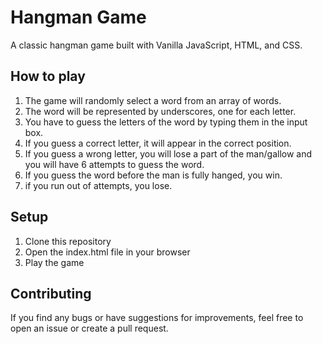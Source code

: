# Hangman Game
A classic hangman game built with Vanilla JavaScript, HTML, and CSS.

## How to play
1. The game will randomly select a word from an array of words.
2. The word will be represented by underscores, one for each letter.
3. You have to guess the letters of the word by typing them in the input box.
4. If you guess a correct letter, it will appear in the correct position.
5. If you guess a wrong letter, you will lose a part of the man/gallow and you will have 6 attempts to guess the word.
6. If you guess the word before the man is fully hanged, you win.
7. if you run out of attempts, you lose.

## Setup
1. Clone this repository
2. Open the index.html file in your browser
3. Play the game

## Contributing
If you find any bugs or have suggestions for improvements, feel free to open an issue or create a pull request.
